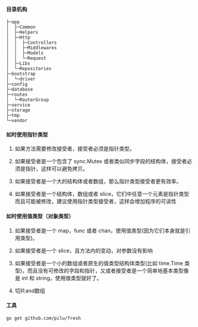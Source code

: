 #### 目录机构
```
├─app
│  ├─Common
│  ├─Helpers
│  ├─Http
│  │  ├─Controllers
│  │  ├─Middlewares
│  │  ├─Models
│  │  └─Request
│  ├─Libs
│  └─Repositories
├─bootstrap
│  └─driver
├─config
├─database
├─routes
│  └─RouterGroup
├─service
├─storage
├─tmp
└─vendor
```

####  如时使用指针类型

1. 如果方法需要修改接受者，接受者必须是指针类型。

2. 如果接受者是一个包含了 sync.Mutex 或者类似同步字段的结构体，接受者必须是指针，这样可以避免拷贝。

3. 如果接受者是一个大的结构体或者数组，那么指针类型接受者更有效率。

4. 如果接受者是一个结构体，数组或者 slice，它们中任意一个元素是指针类型而且可能被修改，建议使用指针类型接受者，这样会增加程序的可读性
#### 如时使用值类型（对象类型）
1. 如果接受者是一个 map，func 或者 chan，使用值类型(因为它们本身就是引用类型)。

2. 如果接受者是一个 slice，且方法内的变动，对参数没有影响

3. 如果接受者是一个小的数组或者原生的值类型结构体类型(比如 time.Time 类型)，而且没有可修改的字段和指针，又或者接受者是一个简单地基本类型像是 int 和 string，使用值类型就好了。

4. 切片and数组

#### 工具
```
go get github.com/pilu/fresh
```